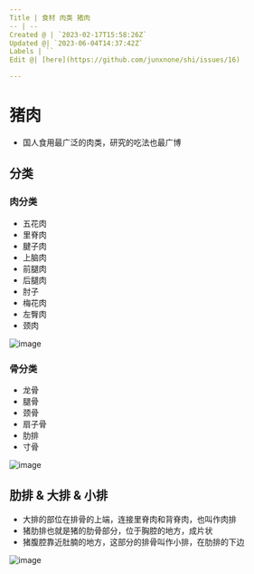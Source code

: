 ```yaml
---
Title | 食材 肉类 猪肉
-- | --
Created @ | `2023-02-17T15:58:26Z`
Updated @| `2023-06-04T14:37:42Z`
Labels | ``
Edit @| [here](https://github.com/junxnone/shi/issues/16)

---
```

# 猪肉
- 国人食用最广泛的肉类，研究的吃法也最广博

## 分类

### 肉分类

- 五花肉
- 里脊肉
- 腱子肉
- 上脑肉
- 前腿肉
- 后腿肉
- 肘子
- 梅花肉
- 左臀肉
- 颈肉

![image](https://user-images.githubusercontent.com/2216970/219702368-a204e681-ce91-48cc-ad6a-0f717f6b1a3e.png)


### 骨分类

- 龙骨 
- 腿骨
- 颈骨
- 扇子骨
- 肋排
- 寸骨

![image](https://user-images.githubusercontent.com/2216970/219702478-6e4eab30-9e80-422d-8bc5-baaa6fe0ceab.png)


## 肋排 & 大排 & 小排

- 大排的部位在排骨的上端，连接里脊肉和背脊肉，也叫作肉排
- 猪肋排也就是猪的肋骨部分，位于胸腔的地方，成片状
- 猪腹腔靠近肚腩的地方，这部分的排骨叫作小排，在肋排的下边

![image](https://user-images.githubusercontent.com/2216970/219701106-61c77913-a580-411d-b5d4-393d954192ec.png)

